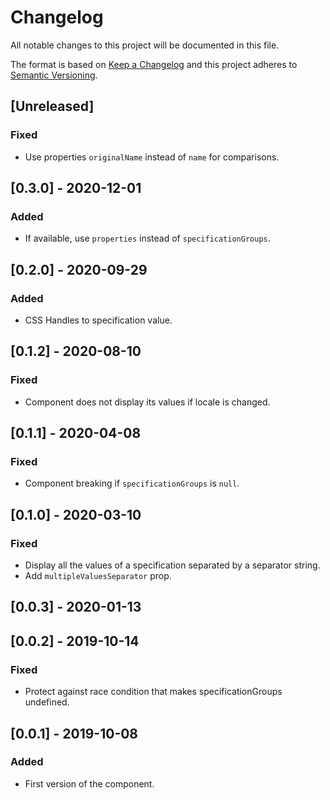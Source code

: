 # Changelog

All notable changes to this project will be documented in this file.

The format is based on [Keep a Changelog](http://keepachangelog.com/en/1.0.0/)
and this project adheres to [Semantic Versioning](http://semver.org/spec/v2.0.0.html).

## [Unreleased]
### Fixed
- Use properties `originalName` instead of `name` for comparisons.

## [0.3.0] - 2020-12-01
### Added
- If available, use `properties` instead of `specificationGroups`.

## [0.2.0] - 2020-09-29

### Added
- CSS Handles to specification value.

## [0.1.2] - 2020-08-10
### Fixed
- Component does not display its values if locale is changed.

## [0.1.1] - 2020-04-08
### Fixed
- Component breaking if `specificationGroups` is `null`.

## [0.1.0] - 2020-03-10
### Fixed
- Display all the values of a specification separated by a separator string.
- Add `multipleValuesSeparator` prop.

## [0.0.3] - 2020-01-13

## [0.0.2] - 2019-10-14
### Fixed
- Protect against race condition that makes specificationGroups undefined.

## [0.0.1] - 2019-10-08
### Added
- First version of the component.
